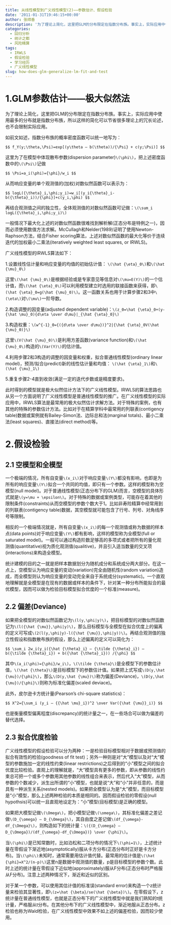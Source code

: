 ```yaml
---
title: 从线性模型到广义线性模型(2)——参数估计、假设检验
date: '2011-01-31T19:46:15+00:00'
author: 张缔香
description: '为了理论上简化，这里把GLM的分布限定在指数分布族。事实上，实际应用中使用最多的分布就是指数分布族，所以这样的简化可以节省很多理论上的冗长论述，也不会限制实际应用。'
categories:
  - 回归分析
  - 统计之都
  - 风险精算
tags:
  - IRWLS
  - 假设检验
  - 学习经历
  - 广义线性模型
slug: how-does-glm-generalize-lm-fit-and-test
---
```


# 1.GLM参数估计——极大似然法

为了理论上简化，这里把GLM的分布限定在指数分布族。事实上，实际应用中使用最多的分布就是指数分布族，所以这样的简化可以节省很多理论上的冗长论述，也不会限制实际应用。
  
如前文如述，指数分布族的概率密度函数可以统一地写为：

`$$
f_Y(y;\theta,\Psi)=exp[(y\theta – b(\theta))/{\Psi} + c(y;\Psi)]
$$`

这里为了在模型中体现散布参数(dispersion parameter)`\(\phi\)`，把上述密度函数中的`\(\Psi\)`记做

`$$
\Psi=a_i(\phi)={\phi}/w_i
$$`



从而响应变量的单个观测值的(加权)对数似然函数可以表示为：

`$$
  logL({\theta}_i,\phi;y_i)=w_i[(y_i{\theta}_i-b({\theta}_i))/{\phi}]+c(y_i,\phi)
$$`

再结合观测值之间的独立性，全体观测值的对数似然函数可记做：`\(\sum_i logL({\theta}_i,\phi;y_i)\)`
  
一般情况下最大化上述的对数似然函数很难找到解析解(正态分布是特例之一)，因而必须使用数值方法求解。McCullagh和Nelder(1989)证明了使用Newton-Raphson方法，结合Fisher scoring算法，上述对数似然函数的最大化等价于连续迭代的加权最小二乘法(iteratively weighted least squares, or IRWLS)。

广义线性模型的IRWLS算法如下：
  
1.设置线性估计量和响应变量的均值的初始估计值： `\(\hat {\eta}_0\)`和`\(\hat {\mu}_0\)`
  
这里`\(\hat {\mu}_0\)`是根据经验或是专家意见等信息对`\(\mu=E(Y)\)`的一个估计值，而`\(\hat {\eta}_0\)`可以利用模型建立时选用的联接函数来获得，即`\(\hat {\eta}_0=g(\hat {\mu}_0)\)`。这一函数关系也用于计算步骤2和3中`\(\eta\)`对`\(\mu\)`一阶导数。
  
2.构造调整的因变量(adjusted dependent variable)：`\(z_0=\hat {\eta}_0+(y-{\hat \mu}_0){d\eta \over d\mu}|_{\hat {\eta}_0}\)`
  
3.构造权重：`\(w^{-1}_0={({d\eta \over d\mu})}^2|{\hat {\eta}_0V(\hat {\mu}_0)}\)`
  
这里`\(V(\hat {\mu}_0)\)`是利用方差函数(variance function)和`\(\hat {\mu}_0\)`构造的`\(Var(Y)\)`的估计值。
  
4.利用步骤2和3构造的调整的因变量和权重，拟合普通线性模型(ordinary linear model)，预测/拟合(predict)新的线性估计量和均值： `\(\hat {\eta}_1\)`和`\(\hat {\mu}_1\)`
  
5.重复步骤2-4直到收敛(满足一定的迭代步数或是精度要求)。
  
此时得到的模型就是极大似然估计方法下的广义线性模型。IRWLS的算法思路也从另一个方面说明了广义线性模型是普通线性模型的推广。在广义线性模型的实际应用中，IRWLS算法是最常用的极大似然估计求解方法。对于特殊的案例，也有其他的特殊的参数估计方法。比如对于在精算学科中最常用的列联表(contigency table)数据或案例就有Bailey-Simon法、边际总和法(marginal totals)、最小二乘法(least squares)、直接法(direct method)等。

# 2.假设检验

## 2.1 空模型和全模型

一个极端的情况，所有自变量`\(x_i\)`对于响应变量`\(Y\)`都没有影响，也即是为所有的响应变量`\(Y\)`拟合一个共同的均值，即只有一个参数。这样的模型称为空模型(null model)。对于普通线性模型(正态分布下的GLM)而言，空模型的具体形式就是`\(y=\mu + \epsilon\)`。对于特殊的数据或案例类型，可能存在着其他的限制条件(constraints)从而空模型的参数个数大于1。比如非寿险精算中经常用到的列联表(contigency table)数据，其空模型就可能包含了行号、列号、对角线序号等限制。

相反的一个极端情况就是，所有自变量`\(x_i\)`的每一个观测值或称为数据的样本点(data points)对于响应变量`\(Y\)`都有影响，这样的模型称为全模型(full or saturated model)。一般可以通过构造阶数足够高的多项式或者把所有的量化观测值(quantitative)视为质化观测值(qualitive)，并且引入适当数量的交叉项(interactions)来构造全模型。

统计建模的目的之一就是把样本数据划分为随机成分和系统成分两大部分。在这一点上，空模型认为响应变量的变动(variation)完全由随机性(random variation)造成，而全模型则认为响应变量的变动完全来自于系统成分(systematic)。一个直观地理解就是全模型是在现有的数据或样本的条件下，针对某一种分布所能拟合的最优模型，因而可以做为检验目标模型拟合优度的一个标准(measure)。

## 2.2 偏差(Deviance)

如果把全模型的对数似然函数记为`\(l(y,\phi|y)\)`，把目标模型的对数似然函数记为`\(l({\hat {\mu}},\phi|y)\)`，那么目标模型与全模型在拟合优度上的偏离的定义可写成`\(2(l(y,\phi|y)-l({\hat {\mu}},\phi|y))\)`。再结合观测值的独立性假设和指数散布族的假设，那么上述偏离的定义可以简化为：

`$$
  \sum_i 2w_i(y_i({\hat {\theta}_i} – {\tilde {\theta}_i}) – b({\tilde {\theta}_i}) + b({\hat {\theta}_i})) /{\phi}
$$`

其中`\(a_i(\phi)={\phi}/w_i\)`，`\(\tilde {\theta}\)`是全模型下的参数估计值，`\(\hat {\theta}\)`是目标模型下的参数估计值。如果把上式写成`\(D(y,\hat {\mu})/{\phi}\)`，那么`\(D(y,\hat {\mu})\)`称为偏差(Deviance)，`\(D(y,\hat {\mu})/{\phi}\)`则称为标准化偏差(scaled deviace)。
  
此外，皮尔逊卡方统计量(Pearson’s chi-square statistics)：

`$$
  X^2={\sum_i (y_i – {{\hat \mu}_i})^2 \over Var({\hat {\mu}}_i)}
$$`

也是衡量模型偏离程度(discrepancy)的统计量之一，在一些场合可以做为偏差的替代选择。

## 2.3 拟合优度检验

广义线性模型的假设检验可以分为两种：一是检验目标模型相对于数据或预测值的拟合有效性的检验(goodness of fit test)；另外一种则是对“大”模型以及对“大”模型的参数施加一定的线性约束(linear restrictions)之后得到的“小”模型之间的拟合优度比较检验。直观上的理解就是，“大”模型具有更多的参数，即从参数的线性约束总可把一个或多个参数用其他参数的线性组合来表示，然后代入“大”模型，从而参数的个数减少，派生出所谓的“小”模型，也就是说“大”和“小”并非任意的，而是具有一种派生关系(nested models)。如果把全模型认为是“大”模型，而目标模型是“小”模型，那么上述两种检验的本质是相同的。因而假设检验的零假设(null hypothsis)可以统一且直观地设定为：“小”模型(目标模型)是正确的模型。

如果把大模型记做`\(\Omega\)`，把小模型记做`\(\omega\)`，其标准化偏差之差记做`\(D_{\omega} – D_{\Omega}\)`，其自由度之差记做`\(df_{\omega}-df_{\Omega}\)`，则构造如下的统计量：`\({(D_{\omega} – D_{\Omega})/(df_{\omega}-df_{\Omega})} \over {\phi}\)`。

当`\(\phi\)`是已知常数时，比如泊松和二项分布的情况下`\(\phi=1\)`，上述统计量在零假设下渐近地(asymptotically)服从卡方分布(正态分布时正好是卡方分布)。当`\(\phi\)`未知时，通常需要用估计值代替。最常用的估计值是`\(\hat {\phi}=X^2/(n-p)\)`这里n是数据中观测值的数量，p是目标模型的参数个数。此时上述的统计量在零假设下近似地(approximately)服从F分布(正态分布时严格服从F分布)。注意上述两种情况下，渐近和近似的区别。

对于某一个参数，可以使用其估计值的标准误(standard error)来构造一个z统计量来检验其显著性，即`\(z=\hat {\beta}/se(\hat {\beta})\)`。在零假设下，z统计量在普通线性模型，也就是正态分布下的广义线性模型中就是我们熟知的t统计量，严格服从t分布。在其他分布下的广义线性模型中，渐近地服从正态分布。z检验也称为Wald检验，在广义线性模型中效果不如上述的偏差检验，因而较少使用。
